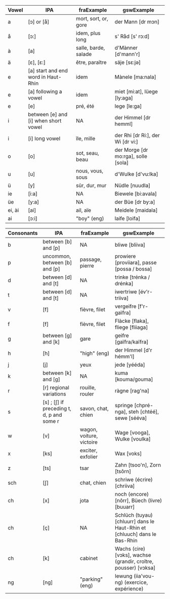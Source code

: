 | Vowel | IPA | fraExample | gswExample |
|---|---|---|---|
| a | [ɔ] or [å] | mort, sort, or, gore | der Mann [dr mɔn]  |
| å | [ɔ:] | idem, plus long | s' Råd [s' rɔ:d]  |
| à | [a] | salle, barde, salade | d'Mànner [d'mann'r]  |
| ä  | [ɛ], [ɛ:]  | être, paraître  | säje [sɛ:jə]  |
| e | [a] start and end word in Haut-Rhin | idem | Mànele [ma:nala]  |
| e | [a] following a vowel | idem | miet [mi:at], lüege [ly:aga]  |
| e | [e] | pré, été | lege [le:ga]  |
| i | between [e] and [i] when short vowel | NA | der Himmel [dr hemml]  |
| i | [i] long vowel | île, mille | der Rhi [dr Ri:], der Wi [dr vi:]  |
| o | [o] | sot, seau, beau | der Morge [dr mo:rga], solle [sola]  |
| u | [u] | nous, vous, sous | d'Wulke [d'vu:lka]  |
| ü | [y] | sûr, dur, mur | Nüdle [nuudla]  |
| ie | [i:a] | NA | Biewele [bi:avala]  |
| üe | [y:a] | NA | der Büe [dr by:a]  |
| ei, ài | [ai] | ail, aïe | Meidele [maidala]  |
| ai  | [ɔ:i]  | "boy" (eng) | laife [loifa]  |

| Consonants  | IPA | fraExample | gswExample |
|---|---|---|---|
| b | between [b] and [p] | NA | bliwe [bliiva]  |
| p | uncommon, between [b] and [p] | passage, pierre | prowiere [proviiara], passe [possa / bossa] |
| d | between [d] and [t] | NA | trinke [trénka / drénka]  |
| t | between [d] and [t] | NA | iwertriwe [év'r-triiva]  |
| v | [f] | fièvre, filet | vergeifre [f'r-gaïfra]  |
| f | [f] | fièvre, filet | Flàcke [flaka], fliege [fliiaga]  |
| g | between [g] and [k] | gare | geifre [gaïfra/kaïfra]  |
| h | [h] | "high" (eng) | der Himmel [d'r hémm'l]  |
| j | [j] | yeux | jede [yééda]  |
| k | between [k] and [g] | NA | kuma [kouma/gouma]  |
| r | [r] regional variations | rouille, rouler | ràgne [rag'na]  |
| s | [s] ; [ʃ] if preceding t, d, p and some r | savon, chat, chien | springe [chpré-nga], steh [chtéé], sewe [sééva]  |
| w | [v] | wagon, voiture, victoire | Wage [vooga], Wulke [voulka]  |
| x | [ks] | exciter, exfolier | Wax [voks]  |
| z | [ts] | tsar | Zahn [tsoo'n], Zorn [tsôrn]  |
| sch | [ʃ] | chat, chien | schriwe (écrire) [chriiva]  |
| ch | [x] | jota | noch (encore) [nôrr], Büech (livre) [buuarr]  |
| ch | [ç] | NA | Schlüch (tuyau) [chluurr] dans le Haut-Rhin et [chluuch] dans le Bas-Rhin  |
| ch | [k] | cabinet | Wachs (cire) [vɔks], wachse (grandir, croître, pousser) [vɔksa]  |
| ng | [ng] | "parking" (eng) | Iewung (iia'vou-ng) (exercice, expérience)  |
